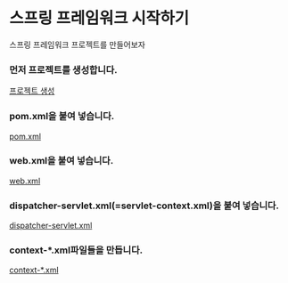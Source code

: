 # 스프링 프레임워크 시작하기
스프링 프레임워크 프로젝트를 만들어보자
### 먼저 프로젝트를 생성합니다.
[프로젝트 생성](project_creaet.md)
### pom.xml을 붙여 넣습니다.
[pom.xml](pom.xml.md)
### web.xml을 붙여 넣습니다.
[web.xml](web.xml.md)
### dispatcher-servlet.xml(=servlet-context.xml)을 붙여 넣습니다.
[dispatcher-servlet.xml](servlet-context.xml(=dispatcher-servlet.xml))
### context-*.xml파일들을 만듭니다.
[context-*.xml](context/context_create.md)
